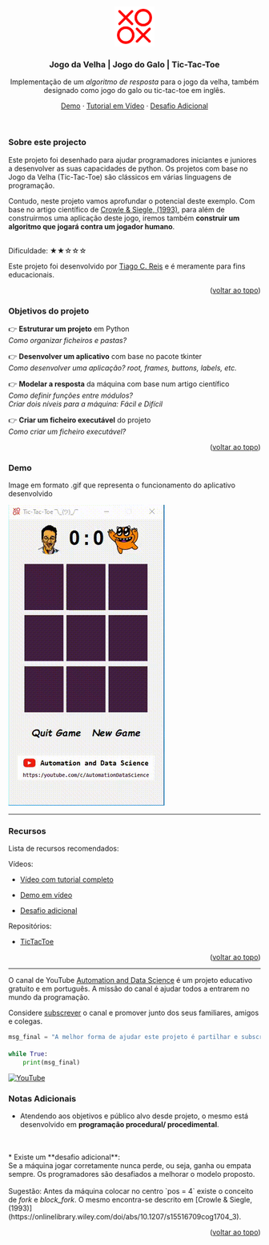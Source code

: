 <div id="top"></div>

<!-- PROJECT LOGO -->
<br />
<div align="center">
  <a href="">
    <img src="./app/images/logo.png" alt="Logo" width="80" height="80">
  </a>

<h3 align="center">Jogo da Velha | Jogo do Galo | Tic-Tac-Toe</h3>
Implementação de um <i>algoritmo de resposta</i> para o jogo da velha, também designado como jogo do galo ou tic-tac-toe em inglês.
  <p align="center">
    <a href="">Demo</a>
    ·
    <a href="">Tutorial em Vídeo</a>
    ·
    <a href="">Desafio Adicional</a>
  </p>
  <br>
</div>


<!-- ABOUT THE PROJECT -->
### Sobre este projecto
Este projeto foi desenhado para ajudar programadores iniciantes e juniores a desenvolver as suas capacidades de python. Os projetos com base no Jogo da Velha (Tic-Tac-Toe) são clássicos em várias linguagens de programação.

Contudo, neste projeto vamos aprofundar o potencial deste exemplo.
Com base no artigo científico de [Crowle & Siegle, (1993)](https://onlinelibrary.wiley.com/doi/abs/10.1207/s15516709cog1704_3),
para além de construirmos uma aplicação deste jogo, iremos também **construir um algoritmo que jogará contra um jogador humano**.

<br>
Dificuldade: ★★☆☆☆


Este projeto foi desenvolvido por [Tiago C. Reis](https://github.com/tiago-c-reis) e é meramente para fins educacionais.

<p align="right">(<a href="#top">voltar ao topo</a>)</p>



### Objetivos do projeto
👉 **Estruturar um projeto** em Python <br>
<i>Como organizar ficheiros e pastas?</i>


👉 **Desenvolver um aplicativo** com base no pacote tkinter<br>
<i>Como desenvolver uma aplicação? root, frames, buttons, labels, etc.</i>


👉 **Modelar a resposta** da máquina com base num artigo científico<br>
<i>Como definir funções entre módulos?<br>
Criar dois níveis para a máquina: Fácil e Difícil</i>


👉 **Criar um ficheiro executável** do projeto<br>
<i>Como criar um ficheiro executável?</i>

<p align="right">(<a href="#top">voltar ao topo</a>)</p>



<!-- Demo GIF -->
### Demo

Image em formato .gif que representa o funcionamento do aplicativo desenvolvido

![Demo](./app/images/demo.gif)


___
### Recursos
Lista de recursos recomendados:

Vídeos:

* [Vídeo com tutorial completo]()

* [Demo em vídeo]()

* [Desafio adicional]()

Repositórios:

* [TicTacToe](https://github.com/tiago-c-reis/projetos_educacionais/TicTacToe)
<p align="right">(<a href="#top">voltar ao topo</a>)</p>

___

O canal de YouTube [Automation and Data Science](http://youtube.com/c/AutomationDataScience) é um projeto educativo
gratuito e em português. A missão do canal é ajudar todos a entrarem no mundo da programação.


Considere [subscrever](http://youtube.com/c/AutomationDataScience?sub_confirmation=1) o canal e promover junto dos seus
familiares, amigos e colegas. 

```python
msg_final = "A melhor forma de ajudar este projeto é partilhar e subscrever."

while True:
    print(msg_final)
```
[![YouTube][youtube-shield]][youtube-url]


### Notas Adicionais
* Atendendo aos objetivos e público alvo desde projeto, o mesmo está desenvolvido em **programação procedural/ procedimental**.
<br>
<br>
* Existe um **desafio adicional**:<br>
Se a máquina jogar corretamente nunca perde, ou seja, ganha ou empata sempre. Os programadores são desafiados a melhorar o
modelo proposto.
<br>
<br>
Sugestão: Antes da máquina colocar no centro `pos = 4` existe o conceito de <i>fork</i> e <i>block_fork</i>. O mesmo encontra-se
 descrito em [Crowle & Siegle, (1993)](https://onlinelibrary.wiley.com/doi/abs/10.1207/s15516709cog1704_3).

<p align="right">(<a href="#top">voltar ao topo</a>)</p>

<!-- MARKDOWN LINKS & IMAGES -->
<!-- https://www.markdownguide.org/basic-syntax/#reference-style-links -->
[youtube-shield]: https://img.shields.io/badge/youtube-red.svg?style=for-the-badge&logo=youtube&colorB=c4302b
[youtube-url]: https://youtube.com/c/AutomationDataScience

[linkedin-shield]: https://img.shields.io/badge/linkedin-black.svg?style=for-the-badge&logo=linkedin&colorB=0e76a8
[linkedin-url]: https://youtube.com/c/AutomationDataScience
